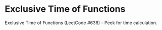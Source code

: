 # Exclusive Time of Functions

Exclusive Time of Functions (LeetCode #636) - Peek for time calculation.
